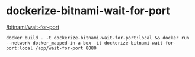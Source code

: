 # dockerize-bitnami-wait-for-port

[/bitnami/wait-for-port](https://github.com/bitnami/wait-for-port)  

```
docker build . -t dockerize-bitnami-wait-for-port:local && docker run --network docker_mapped-in-a-box -it dockerize-bitnami-wait-for-port:local /app/wait-for-port 8080
```